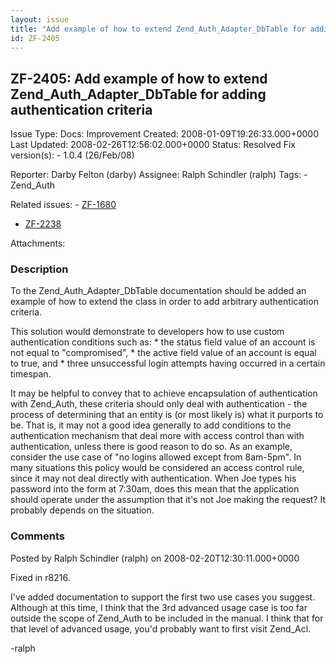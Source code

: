 ```yaml
---
layout: issue
title: "Add example of how to extend Zend_Auth_Adapter_DbTable for adding authentication criteria"
id: ZF-2405
---
```


ZF-2405: Add example of how to extend Zend\_Auth\_Adapter\_DbTable for adding authentication criteria
-----------------------------------------------------------------------------------------------------

 Issue Type: Docs: Improvement Created: 2008-01-09T19:26:33.000+0000 Last Updated: 2008-02-26T12:56:02.000+0000 Status: Resolved Fix version(s): - 1.0.4 (26/Feb/08)
 
 Reporter:  Darby Felton (darby)  Assignee:  Ralph Schindler (ralph)  Tags: - Zend\_Auth
 
 Related issues: - [ZF-1680](/issues/browse/ZF-1680)
- [ZF-2238](/issues/browse/ZF-2238)
 
 Attachments: 
### Description

To the Zend\_Auth\_Adapter\_DbTable documentation should be added an example of how to extend the class in order to add arbitrary authentication criteria.

This solution would demonstrate to developers how to use custom authentication conditions such as: \* the status field value of an account is not equal to "compromised", \* the active field value of an account is equal to true, and \* three unsuccessful login attempts having occurred in a certain timespan.

It may be helpful to convey that to achieve encapsulation of authentication with Zend\_Auth, these criteria should only deal with authentication - the process of determining that an entity is (or most likely is) what it purports to be. That is, it may not a good idea generally to add conditions to the authentication mechanism that deal more with access control than with authentication, unless there is good reason to do so. As an example, consider the use case of "no logins allowed except from 8am-5pm". In many situations this policy would be considered an access control rule, since it may not deal directly with authentication. When Joe types his password into the form at 7:30am, does this mean that the application should operate under the assumption that it's not Joe making the request? It probably depends on the situation.

 

 

### Comments

Posted by Ralph Schindler (ralph) on 2008-02-20T12:30:11.000+0000

Fixed in r8216.

I've added documentation to support the first two use cases you suggest. Although at this time, I think that the 3rd advanced usage case is too far outside the scope of Zend\_Auth to be included in the manual. I think that for that level of advanced usage, you'd probably want to first visit Zend\_Acl.

-ralph

 

 